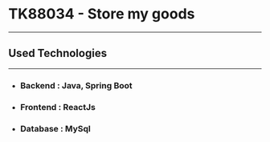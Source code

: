 # TK88034 - Store my goods
***
## Used Technologies
***
- ### Backend  :  Java, Spring Boot
- ### Frontend  :  ReactJs
- ### Database : MySql

